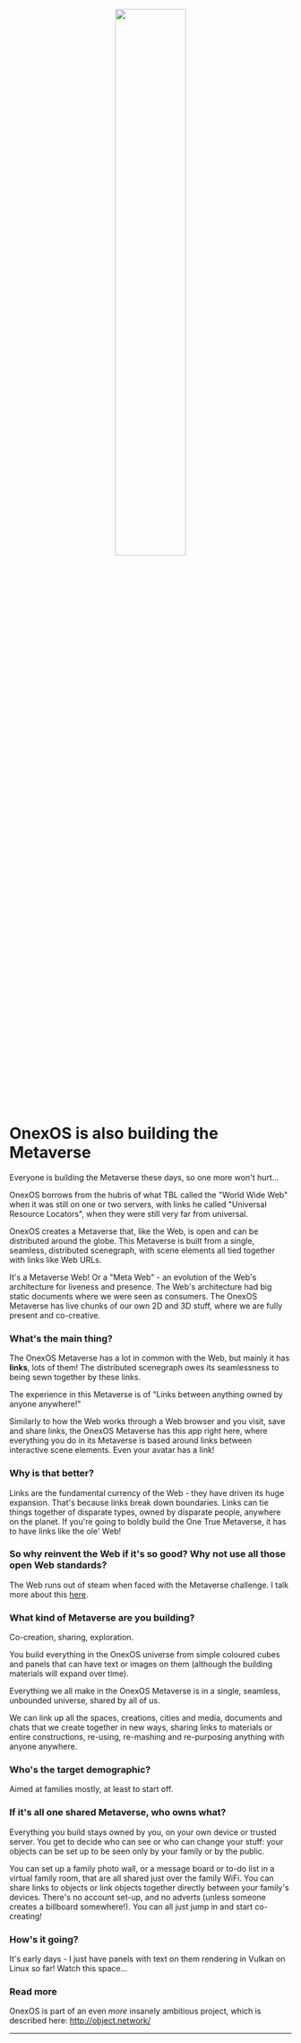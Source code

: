 <p align="center"><img width="50%" src="http://object.network/object-network-logo.png" /></p>

# OnexOS is also building the Metaverse

Everyone is building the Metaverse these days, so one more won't hurt...

OnexOS borrows from the hubris of what TBL called the "World Wide Web" when it was still
on one or two servers, with links he called "Universal Resource Locators", when they
were still very far from universal.

OnexOS creates a Metaverse that, like the Web, is open and can be distributed around the
globe. This Metaverse is built from a single, seamless, distributed scenegraph, with
scene elements all tied together with links like Web URLs.

It's a Metaverse Web! Or a "Meta Web" - an evolution of the Web's architecture for
liveness and presence. The Web's architecture had big static documents where we were
seen as consumers. The OnexOS Metaverse has live chunks of our own 2D and 3D stuff,
where we are fully present and co-creative.

### What's the main thing?

The OnexOS Metaverse has a lot in common with the Web, but mainly it has <b>links</b>,
lots of them! The distributed scenegraph owes its seamlessness to being sewn together by
these links.

The experience in this Metaverse is of "Links between anything owned by anyone anywhere!"

Similarly to how the Web works through a Web browser and you visit, save and share
links, the OnexOS Metaverse has this app right here, where everything you do in its
Metaverse is based around links between interactive scene elements. Even your avatar has
a link!

### Why is that better?

Links are the fundamental currency of the Web - they have driven its huge expansion.
That's because links break down boundaries. Links can tie things together of disparate
types, owned by disparate people, anywhere on the planet. If you're going to boldly
build the One True Metaverse, it has to have links like the ole' Web!

### So why reinvent the Web if it's so good? Why not use all those open Web standards?

The Web runs out of steam when faced with the Metaverse challenge. I talk more about
this <a href="http://object.network/other-open-metaverses.html">here</a>.

### What kind of Metaverse are you building?

Co-creation, sharing, exploration.

You build everything in the OnexOS universe from simple coloured cubes and panels that
can have text or images on them (although the building materials will expand over time).

Everything we all make in the OnexOS Metaverse is in a single, seamless, unbounded
universe, shared by all of us.

We can link up all the spaces, creations, cities and media, documents and chats that we
create together in new ways, sharing links to materials or entire constructions,
re-using, re-mashing and re-purposing anything with anyone anywhere.

### Who's the target demographic?

Aimed at families mostly, at least to start off.

### If it's all one shared Metaverse, who owns what?

Everything you build stays owned by you, on your own device or trusted server. You get
to decide who can see or who can change your stuff: your objects can be set up to be
seen only by your family or by the public.

You can set up a family photo wall, or a message board or to-do list in a virtual family
room, that are all shared just over the family WiFi. You can share links to objects or
link objects together directly between your family's devices.  There's no account
set-up, and no adverts (unless someone creates a billboard somewhere!). You can all just
jump in and start co-creating!

### How's it going?

It's early days - I just have panels with text on them rendering in Vulkan on Linux so
far! Watch this space...

### Read more

OnexOS is part of an even *more* insanely ambitious project, which is described
here: http://object.network/

____________________________________


